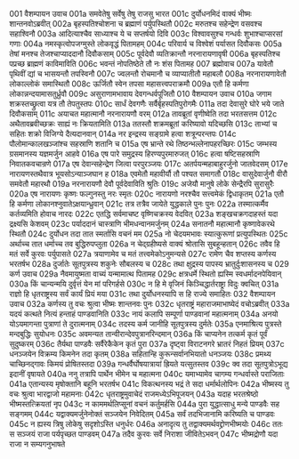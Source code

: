 001	वैशम्पायन उवाच
001a	समवेतेषु सर्वेषु तेषु राजसु भारत
001c	दुर्योधनमिदं वाक्यं भीष्मः शान्तनवोऽब्रवीत्
002a	बृहस्पतिश्चोशना च ब्रह्माणं पर्युपस्थितौ
002c	मरुतश्च सहेन्द्रेण वसवश्च सहाश्विनौ
003a	आदित्याश्चैव साध्याश्च ये च सप्तर्षयो दिवि
003c	विश्वावसुश्च गन्धर्वः शुभाश्चाप्सरसां गणाः
004a	नमस्कृत्वोपजग्मुस्ते लोकवृद्धं पितामहम्
004c	परिवार्य च विश्वेशं पर्यासत दिवौकसः
005a	तेषां मनश्च तेजश्चाप्याददानौ दिवौकसाम्
005c	पूर्वदेवौ व्यतिक्रान्तौ नरनारायणावृषी
006a	बृहस्पतिश्च पप्रच्छ ब्राह्मणं काविमाविति
006c	भवन्तं नोपतिष्ठेते तौ नः शंस पितामह
007	ब्रह्मोवाच
007a	यावेतौ पृथिवीं द्यां च भासयन्तौ तपस्विनौ
007c	ज्वलन्तौ रोचमानौ च व्याप्यातीतौ महाबलौ
008a	नरनारायणावेतौ लोकाल्लोकं समास्थितौ
008c	ऊर्जितौ स्वेन तपसा महासत्त्वपराक्रमौ
009a	एतौ हि कर्मणा लोकान्नन्दयामासतुर्ध्रुवौ
009c	असुराणामभावाय देवगन्धर्वपूजितौ
010	वैशम्पायन उवाच
010a	जगाम शक्रस्तच्छ्रुत्वा यत्र तौ तेपतुस्तपः
010c	सार्धं देवगणैः सर्वैर्बृहस्पतिपुरोगमैः
011a	तदा देवासुरे घोरे भये जाते दिवौकसाम्
011c	अयाचत महात्मानौ नरनारायणौ वरम्
012a	तावब्रूतां वृणीष्वेति तदा भरतसत्तम
012c	अथैतावब्रवीच्छक्रः साह्यं नः क्रियतामिति
013a	ततस्तौ शक्रमब्रूतां करिष्यावो यदिच्छसि
013c	ताभ्यां च सहितः शक्रो विजिग्ये दैत्यदानवान्
014a	नर इन्द्रस्य सङ्ग्रामे हत्वा शत्रून्परन्तपः
014c	पौलोमान्कालखञ्जांश्च सहस्राणि शतानि च
015a	एष भ्रान्ते रथे तिष्ठन्भल्लेनापहरच्छिरः
015c	जम्भस्य ग्रसमानस्य यज्ञमर्जुन आहवे
016a	एष पारे समुद्रस्य हिरण्यपुरमारुजत्
016c	हत्वा षष्टिसहस्राणि निवातकवचान्रणे
017a	एष देवान्सहेन्द्रेण जित्वा परपुरञ्जयः
017c	अतर्पयन्महाबाहुरर्जुनो जातवेदसम्
017e	नारायणस्तथैवात्र भूयसोऽन्याञ्जघान ह
018a	एवमेतौ महावीर्यौ तौ पश्यत समागतौ
018c	वासुदेवार्जुनौ वीरौ समवेतौ महारथौ
019a	नरनारायणौ देवौ पूर्वदेवाविति श्रुतिः
019c	अजेयौ मानुषे लोके सेन्द्रैरपि सुरासुरैः
020a	एष नारायणः कृष्णः फल्गुनस्तु नरः स्मृतः
020c	नारायणो नरश्चैव सत्त्वमेकं द्विधाकृतम्
021a	एतौ हि कर्मणा लोकानश्नुवातेऽक्षयान्ध्रुवान्
021c	तत्र तत्रैव जायेते युद्धकाले पुनः पुनः
022a	तस्मात्कर्मैव कर्तव्यमिति होवाच नारदः
022c	एतद्धि सर्वमाचष्ट वृष्णिचक्रस्य वेदवित्
023a	शङ्खचक्रगदाहस्तं यदा द्रक्ष्यसि केशवम्
023c	पर्याददानं चास्त्राणि भीमधन्वानमर्जुनम्
024a	सनातनौ महात्मानौ कृष्णावेकरथे स्थितौ
024c	दुर्योधन तदा तात स्मर्तासि वचनं मम
025a	नो चेदयमभावः स्यात्कुरूणां प्रत्युपस्थितः
025c	अर्थाच्च तात धर्माच्च तव बुद्धिरुपप्लुता
026a	न चेद्ग्रहीष्यसे वाक्यं श्रोतासि सुबहून्हतान्
026c	तवैव हि मतं सर्वे कुरवः पर्युपासते
027a	त्रयाणामेव च मतं तत्त्वमेकोऽनुमन्यसे
027c	रामेण चैव शप्तस्य कर्णस्य भरतर्षभ
028a	दुर्जातेः सूतपुत्रस्य शकुनेः सौबलस्य च
028c	तथा क्षुद्रस्य पापस्य भ्रातुर्दुःशासनस्य च
029	कर्ण उवाच
029a	नैवमायुष्मता वाच्यं यन्मामात्थ पितामह
029c	क्षत्रधर्मे स्थितो ह्यस्मि स्वधर्मादनपेयिवान्
030a	किं चान्यन्मयि दुर्वृत्तं येन मां परिगर्हसे
030c	न हि मे वृजिनं किञ्चिद्धार्तराष्ट्रा विदुः क्वचित्
031a	राज्ञो हि धृतराष्ट्रस्य सर्वं कार्यं प्रियं मया
031c	तथा दुर्योधनस्यापि स हि राज्ये समाहितः
032	वैशम्पायन उवाच
032a	कर्णस्य तु वचः श्रुत्वा भीष्मः शान्तनवः पुनः
032c	धृतराष्ट्रं महाराजमाभाष्येदं वचोऽब्रवीत्
033a	यदयं कत्थते नित्यं हन्ताहं पाण्डवानिति
033c	नायं कलापि सम्पूर्णा पाण्डवानां महात्मनाम्
034a	अनयो योऽयमागन्ता पुत्राणां ते दुरात्मनाम्
034c	तदस्य कर्म जानीहि सूतपुत्रस्य दुर्मतेः
035a	एनमाश्रित्य पुत्रस्ते मन्दबुद्धिः सुयोधनः
035c	अवमन्यत तान्वीरान्देवपुत्रानरिन्दमान्
036a	किं चाप्यनेन तत्कर्म कृतं पूर्वं सुदुष्करम्
036c	तैर्यथा पाण्डवैः सर्वैरेकैकेन कृतं पुरा
037a	दृष्ट्वा विराटनगरे भ्रातरं निहतं प्रियम्
037c	धनञ्जयेन विक्रम्य किमनेन तदा कृतम्
038a	सहितान्हि कुरून्सर्वानभियातो धनञ्जयः
038c	प्रमथ्य चाच्छिनद्गावः किमयं प्रोषितस्तदा
039a	गन्धर्वैर्घोषयात्रायां ह्रियते यत्सुतस्तव
039c	क्व तदा सूतपुत्रोऽभूद्य इदानीं वृषायते
040a	ननु तत्रापि पार्थेन भीमेन च महात्मना
040c	यमाभ्यामेव चागम्य गन्धर्वास्ते पराजिताः
041a	एतान्यस्य मृषोक्तानि बहूनि भरतर्षभ
041c	विकत्थनस्य भद्रं ते सदा धर्मार्थलोपिनः
042a	भीष्मस्य तु वचः श्रुत्वा भारद्वाजो महामनाः
042c	धृतराष्ट्रमुवाचेदं राजमध्येऽभिपूजयन्
043a	यदाह भरतश्रेष्ठो भीष्मस्तत्क्रियतां नृप
043c	न काममर्थलिप्सूनां वचनं कर्तुमर्हसि
044a	पुरा युद्धात्साधु मन्ये पाण्डवैः सह सङ्गमम्
044c	यद्वाक्यमर्जुनेनोक्तं सञ्जयेन निवेदितम्
045a	सर्वं तदभिजानामि करिष्यति च पाण्डवः
045c	न ह्यस्य त्रिषु लोकेषु सदृशोऽस्ति धनुर्धरः
046a	अनादृत्य तु तद्वाक्यमर्थवद्द्रोणभीष्मयोः
046c	ततः स सञ्जयं राजा पर्यपृच्छत पाण्डवम्
047a	तदैव कुरवः सर्वे निराशा जीवितेऽभवन्
047c	भीष्मद्रोणौ यदा राजा न सम्यगनुभाषते

